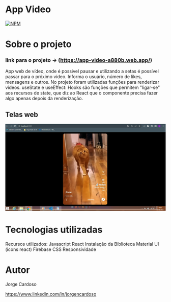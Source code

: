 # App Video
[![NPM](https://img.shields.io/npm/l/react)](https://github.com/JORGECARDOSODEV/jogobaloes/blob/main/LICENSE) 

# Sobre o projeto

### link para o projeto -> (https://app-video-a880b.web.app/)

App web de vídeo, onde é possivel pausar e utilizando a setas é possível passar para o próximo vídeo. Informa o usuário, número de likes, mensagens e outros.
No projeto foram utilizadas funções para renderizar vídeos.
useState e useEffect: Hooks são funções que permitem "ligar-se" aos recursos de state, que diz ao React que o componente precisa fazer algo apenas depois da renderização.

## Telas web
![Web 1](https://github.com/JORGECARDOSODEV/appvideo/blob/main/printappvideo.jpg)

# Tecnologias utilizadas
Recursos utilizados:
Javascript
React
Instalação da Biblioteca Material UI (icons react)
Firebase
CSS
Responsividade

# Autor
Jorge Cardoso

https://www.linkedin.com/in/jorgencardoso
